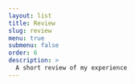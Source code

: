 ```yaml
---
layout: list
title: Review
slug: review
menu: true
submenu: false
order: 6
description: >
  A short review of my experience
---
```

